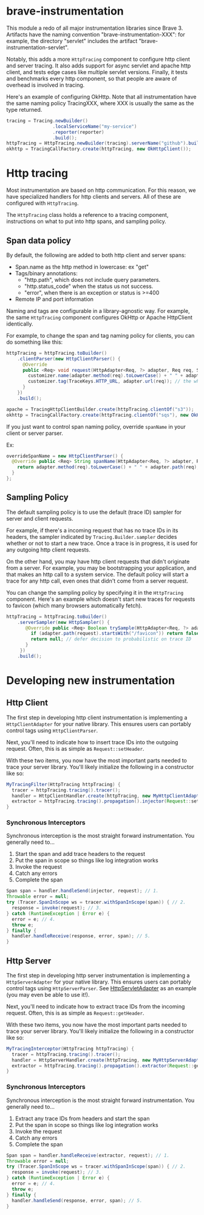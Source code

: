 # brave-instrumentation
This module a redo of all major instrumentation libraries since Brave 3.
Artifacts have the naming convention "brave-instrumentation-XXX": for
example, the directory "servlet" includes the artifact "brave-instrumentation-servlet".

Notably, this adds a more `HttpTracing` component to configure http client
and server tracing. It also adds support for async servlet and apache http
client, and tests edge cases like multiple servlet versions. Finally, it
tests and benchmarks every http component, so that people are aware of
overhead is involved in tracing.

Here's an example of configuring OkHttp. Note that all instrumentation
have the same naming policy TracingXXX, where XXX is usually the same
as the type returned.

```java
tracing = Tracing.newBuilder()
                 .localServiceName("my-service")
                 .reporter(reporter)
                 .build();
httpTracing = HttpTracing.newBuilder(tracing).serverName("github").build();
okhttp = TracingCallFactory.create(httpTracing, new OkHttpClient());
```

# Http tracing
Most instrumentation are based on http communication. For this reason,
we have specialized handlers for http clients and servers. All of these
are configured with `HttpTracing`.

The `HttpTracing` class holds a reference to a tracing component,
instructions on what to put into http spans, and sampling policy.

## Span data policy
By default, the following are added to both http client and server spans:
* Span.name as the http method in lowercase: ex "get"
* Tags/binary annotations:
  * "http.path", which does not include query parameters.
  * "http.status_code" when the status us not success.
  * "error", when there is an exception or status is >=400
* Remote IP and port information

Naming and tags are configurable in a library-agnostic way. For example,
the same `HttpTracing` component configures OkHttp or Apache HttpClient
identically.

For example, to change the span and tag naming policy for clients, you
can do something like this:

```java
httpTracing = httpTracing.toBuilder()
    .clientParser(new HttpClientParser() {
      @Override
      public <Req> void request(HttpAdapter<Req, ?> adapter, Req req, SpanCustomizer customizer) {
        customizer.name(adapter.method(req).toLowerCase() + " " + adapter.path(req));
        customizer.tag(TraceKeys.HTTP_URL, adapter.url(req)); // the whole url, not just the path
      }
    })
    .build();

apache = TracingHttpClientBuilder.create(httpTracing.clientOf("s3"));
okhttp = TracingCallFactory.create(httpTracing.clientOf("sqs"), new OkHttpClient());
```

If you just want to control span naming policy, override `spanName` in
your client or server parser.

Ex:
```java
overrideSpanName = new HttpClientParser() {
  @Override public <Req> String spanName(HttpAdapter<Req, ?> adapter, Req req) {
    return adapter.method(req).toLowerCase() + " " + adapter.path(req);
  }
};
```

## Sampling Policy
The default sampling policy is to use the default (trace ID) sampler for
server and client requests.

For example, if there's a incoming request that has no trace IDs in its
headers, the sampler indicated by `Tracing.Builder.sampler` decides whether
or not to start a new trace. Once a trace is in progress, it is used for
any outgoing http client requests.

On the other hand, you may have http client requests that didn't originate
from a server. For example, you may be bootstrapping your application,
and that makes an http call to a system service. The default policy will
start a trace for any http call, even ones that didn't come from a server
request.

You can change the sampling policy by specifying it in the `HttpTracing`
component. Here's an example which doesn't start new traces for requests
to favicon (which many browsers automatically fetch).

```java
httpTracing = httpTracing.toBuilder()
    .serverSampler(new HttpSampler() {
       @Override public <Req> Boolean trySample(HttpAdapter<Req, ?> adapter, Req request) {
         if (adapter.path(request).startsWith("/favicon")) return false;
         return null; // defer decision to probabilistic on trace ID
       }
     })
    .build();
```

# Developing new instrumentation

## Http Client

The first step in developing http client instrumentation is implementing
a `HttpClientAdapter` for your native library. This ensures users can
portably control tags using `HttpClientParser`.

Next, you'll need to indicate how to insert trace IDs into the outgoing
request. Often, this is as simple as `Request::setHeader`.

With these two items, you now have the most important parts needed to
trace your server library. You'll likely initialize the following in a
constructor like so:
```java
MyTracingFilter(HttpTracing httpTracing) {
  tracer = httpTracing.tracing().tracer();
  handler = HttpClientHandler.create(httpTracing, new MyHttpClientAdapter());
  extractor = httpTracing.tracing().propagation().injector(Request::setHeader);
}
```

### Synchronous Interceptors

Synchronous interception is the most straight forward instrumentation.
You generally need to...
1. Start the span and add trace headers to the request
2. Put the span in scope so things like log integration works
3. Invoke the request
4. Catch any errors
5. Complete the span

```java
Span span = handler.handleSend(injector, request); // 1.
Throwable error = null;
try (Tracer.SpanInScope ws = tracer.withSpanInScope(span)) { // 2.
  response = invoke(request); // 3.
} catch (RuntimeException | Error e) {
  error = e; // 4.
  throw e;
} finally {
  handler.handleReceive(response, error, span); // 5.
}
```

## Http Server

The first step in developing http server instrumentation is implementing
a `HttpServerAdapter` for your native library. This ensures users can
portably control tags using `HttpServerParser`. See [HttpServletAdapter](./servlet/src/main/java/brave/servlet/HttpServletAdapter.java)
as an example (you may even be able to use it!).

Next, you'll need to indicate how to extract trace IDs from the incoming
request. Often, this is as simple as `Request::getHeader`.

With these two items, you now have the most important parts needed to
trace your server library. You'll likely initialize the following in a
constructor like so:
```java
MyTracingInterceptor(HttpTracing httpTracing) {
  tracer = httpTracing.tracing().tracer();
  handler = HttpServerHandler.create(httpTracing, new MyHttpServerAdapter());
  extractor = httpTracing.tracing().propagation().extractor(Request::getHeader);
}
```

### Synchronous Interceptors

Synchronous interception is the most straight forward instrumentation.
You generally need to...
1. Extract any trace IDs from headers and start the span
2. Put the span in scope so things like log integration works
3. Invoke the request
4. Catch any errors
5. Complete the span

```java
Span span = handler.handleReceive(extractor, request); // 1.
Throwable error = null;
try (Tracer.SpanInScope ws = tracer.withSpanInScope(span)) { // 2.
  response = invoke(request); // 3.
} catch (RuntimeException | Error e) {
  error = e; // 4.
  throw e;
} finally {
  handler.handleSend(response, error, span); // 5.
}
```